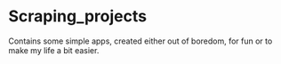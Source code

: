# Scraping_projects

Contains some simple apps, created either out of boredom, for fun or to make my life a bit easier.
